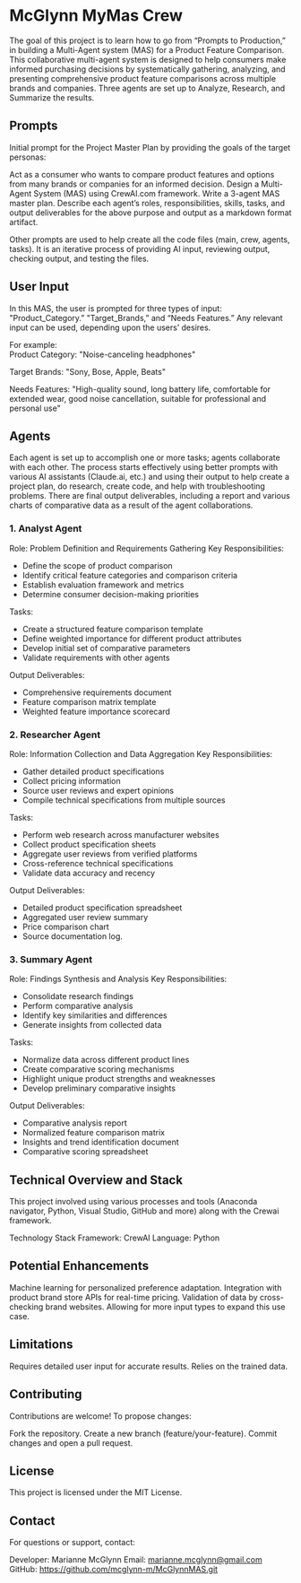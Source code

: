 # McGlynn MyMas Crew

The goal of this project is to learn how to go from “Prompts to Production,” in building a Multi-Agent system (MAS) for a Product Feature Comparison. 
This collaborative multi-agent system is designed to help consumers make informed purchasing decisions by systematically gathering, analyzing, and presenting comprehensive product feature comparisons across multiple brands and companies. Three agents are set up to Analyze, Research, and Summarize the results. 

## Prompts
Initial prompt for the Project Master Plan by providing the goals of the target personas: 

Act as a consumer who wants to compare product features and options from many brands or companies for an informed decision.
Design a Multi-Agent System (MAS) using CrewAI.com framework. 
Write a 3-agent MAS master plan.  Describe each agent’s roles, responsibilities, skills, tasks, and output deliverables for the above purpose and output as a markdown format artifact. 

Other prompts are used to help create all the code files (main, crew, agents, tasks).  It is an iterative process of providing AI input, reviewing output, checking output, and testing the files.

## User Input
In this MAS, the user is prompted for three types of input:  "Product_Category.” "Target_Brands,” and “Needs Features.”  Any relevant input can be used, depending upon the users’ desires.

For example:  
Product Category: "Noise-canceling headphones"

Target Brands: "Sony, Bose, Apple, Beats"

Needs Features: "High-quality sound, long battery life, comfortable for extended wear, good noise cancellation, suitable for professional and personal use"
## Agents
Each agent is set up to accomplish one or more tasks; agents collaborate with each other.  The process starts effectively using better prompts with various AI assistants (Claude.ai, etc.)  and using their output to help create a project plan, do research, create code, and help with troubleshooting problems.  There are final output deliverables, including a report and various charts of comparative data as a result of the agent collaborations. 
### 1. Analyst Agent
Role: Problem Definition and Requirements Gathering Key Responsibilities:

* Define the scope of product comparison
* Identify critical feature categories and comparison criteria
* Establish evaluation framework and metrics
* Determine consumer decision-making priorities

Tasks:

* Create a structured feature comparison template
* Define weighted importance for different product attributes
* Develop initial set of comparative parameters
* Validate requirements with other agents

Output Deliverables:
* Comprehensive requirements document
* Feature comparison matrix template
* Weighted feature importance scorecard

### 2. Researcher Agent
Role: Information Collection and Data Aggregation Key Responsibilities:

* Gather detailed product specifications
* Collect pricing information
* Source user reviews and expert opinions
* Compile technical specifications from multiple sources

Tasks:

* Perform web research across manufacturer websites
* Collect product specification sheets
* Aggregate user reviews from verified platforms
* Cross-reference technical specifications
* Validate data accuracy and recency

Output Deliverables:

* Detailed product specification spreadsheet
* Aggregated user review summary
* Price comparison chart
* Source documentation log.

### 3. Summary Agent
Role: Findings Synthesis and Analysis Key Responsibilities:

* Consolidate research findings
* Perform comparative analysis
* Identify key similarities and differences
* Generate insights from collected data

Tasks:

* Normalize data across different product lines 
* Create comparative scoring mechanisms
* Highlight unique product strengths and weaknesses
* Develop preliminary comparative insights

Output Deliverables:

* Comparative analysis report
* Normalized feature comparison matrix
* Insights and trend identification document
* Comparative scoring spreadsheet

## Technical Overview and Stack
This project involved using various processes and tools (Anaconda navigator, Python, Visual Studio, GitHub and more) along with the Crewai framework. 

Technology Stack
Framework: CrewAI
Language: Python

## Potential Enhancements
Machine learning for personalized preference adaptation.
Integration with product brand store APIs for real-time pricing.
Validation of data by cross-checking brand websites.
Allowing for more input types to expand this use case.

## Limitations
Requires detailed user input for accurate results.
Relies on the trained data.
## Contributing
Contributions are welcome! To propose changes:

Fork the repository.
Create a new branch (feature/your-feature).
Commit changes and open a pull request.
## License
This project is licensed under the MIT License.

## Contact
For questions or support, contact:

Developer: Marianne McGlynn
Email: marianne.mcglynn@gmail.com
GitHub: https://github.com/mcglynn-m/McGlynnMAS.git

